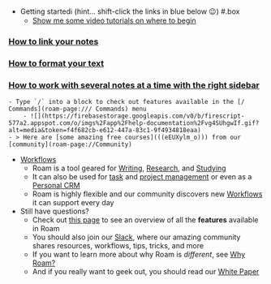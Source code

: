 - Getting startedℹ️ (hint... shift-click the links in blue below 😉) #.box
    - [Show me some video tutorials on where to begin](<./Beginner's Guide.md>)
### [How to link your notes](<./Bidirectional linking.md>)
### [How to format your text](./Formatting.md)
### [How to work with several notes at a time with the right sidebar](<./Right Sidebar.md>)
    - Type `/` into a block to check out features available in the [/ Commands](roam-page:/// Commands) menu
        - ![](https://firebasestorage.googleapis.com/v0/b/firescript-577a2.appspot.com/o/imgs%2Fapp%2Fhelp-documentation%2Fvg4SUhgwIf.gif?alt=media&token=f4f682cb-e612-447a-83c1-9f4934818eaa)
    - > Here are [some amazing free courses](((eEUXylm_o))) from our [community](roam-page://Community)
- [Workflows](./Workflows.md)
    - Roam is a tool geared for [Writing](./Writing.md), [Research](./Research.md), and [Studying](./Studying.md)
    - It can also be used for [task](<./Task Management.md>) and [project management](<./Project Management.md>) or even as a [Personal CRM](<./Personal CRM.md>)
    - Roam is highly flexible and our community discovers new [Workflows](./Workflows.md) it can support every day
- Still have questions?
    - Check out [this page](./Features.md) to see an overview of all the **features** available in Roam
    - You should also join our [Slack](https://join.slack.com/t/roamresearch/shared_invite/zt-xy0pd90x-c0KDkgh1BeLKyi0iUlJ1CA), where our amazing community shares resources, workflows, tips, tricks, and more
    - If you want to learn more about why Roam is *different*, see [Why Roam?](<./Why Roam_.md>)
    - And if you really want to geek out, you should read our [White Paper](<./White Paper.md>)